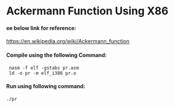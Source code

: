 # Ackermann Function Using X86

#### ee below link for reference:
https://en.wikipedia.org/wiki/Ackermann_function

#### Compile using the following Command:
     nasm -f elf -gstabs pr.asm
     ld -o pr -m elf_i386 pr.o
#### Run using following command:
    ./pr
